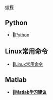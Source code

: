 
[编程](C++.md ':include')

## Python

- 🔗[Python](编程/Python.md)

## Linux常用命令
- 🔗[Linux常用命令](编程/Ubuntu常用命令.md)

## Matlab
- **🔗[Matlab学习建议](编程/Matlab.md)**

<!-- - [C++](编程/C++.md)
- [Python](编程/Python.md)
- [Linux常用命令](编程/Ubuntu常用命令.md)
- [Matlab](Matlab.md) -->